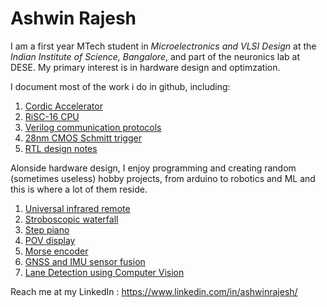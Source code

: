 # Ashwin Rajesh

I am a first year MTech student in *Microelectronics and VLSI Design* at the *Indian Institute of Science, Bangalore*, and part of the neuronics lab at DESE. My primary interest is in hardware design and optimzation.

I document most of the work i do in github, including:

1) [Cordic Accelerator](https://github.com/Ashwin-Rajesh/Cordic_accelerator)
2) [RiSC-16 CPU](https://github.com/Ashwin-Rajesh/RiSC-16)
3) [Verilog communication protocols](https://github.com/Ashwin-Rajesh/Verilog_comm)
4) [28nm CMOS Schmitt trigger](https://github.com/Ashwin-Rajesh/CMOS_Schmitt)
5) [RTL design notes](https://github.com/Ashwin-Rajesh/RTL_Notes)

Alonside hardware design, I enjoy programming and creating random (sometimes useless) hobby projects, from arduino to robotics and ML and this is where a lot of them reside.

1) [Universal infrared remote](https://github.com/Ashwin-Rajesh/UniversalRemote_ESP32)
2) [Stroboscopic waterfall](https://github.com/Ashwin-Rajesh/Quintessence-StroboscopicWater)
3) [Step piano](https://github.com/Ashwin-Rajesh/Quintessence-StepPiano)
4) [POV display](https://github.com/Ashwin-Rajesh/POV-display)
5) [Morse encoder](https://github.com/Ashwin-Rajesh/Morse-Sender)
6) [GNSS and IMU sensor fusion](https://github.com/Ashwin-Rajesh/Kalman_filter_carla)
7) [Lane Detection using Computer Vision](https://github.com/Ashwin-Rajesh/LaneDetection)

Reach me at my LinkedIn : https://www.linkedin.com/in/ashwinrajesh/
